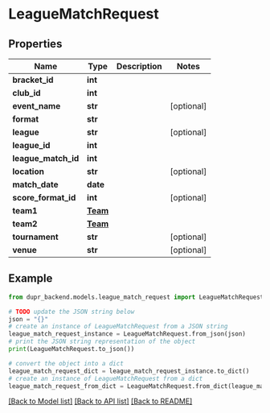 # LeagueMatchRequest


## Properties

Name | Type | Description | Notes
------------ | ------------- | ------------- | -------------
**bracket_id** | **int** |  | 
**club_id** | **int** |  | 
**event_name** | **str** |  | [optional] 
**format** | **str** |  | 
**league** | **str** |  | [optional] 
**league_id** | **int** |  | 
**league_match_id** | **int** |  | 
**location** | **str** |  | [optional] 
**match_date** | **date** |  | 
**score_format_id** | **int** |  | [optional] 
**team1** | [**Team**](Team.md) |  | 
**team2** | [**Team**](Team.md) |  | 
**tournament** | **str** |  | [optional] 
**venue** | **str** |  | [optional] 

## Example

```python
from dupr_backend.models.league_match_request import LeagueMatchRequest

# TODO update the JSON string below
json = "{}"
# create an instance of LeagueMatchRequest from a JSON string
league_match_request_instance = LeagueMatchRequest.from_json(json)
# print the JSON string representation of the object
print(LeagueMatchRequest.to_json())

# convert the object into a dict
league_match_request_dict = league_match_request_instance.to_dict()
# create an instance of LeagueMatchRequest from a dict
league_match_request_from_dict = LeagueMatchRequest.from_dict(league_match_request_dict)
```
[[Back to Model list]](../README.md#documentation-for-models) [[Back to API list]](../README.md#documentation-for-api-endpoints) [[Back to README]](../README.md)


